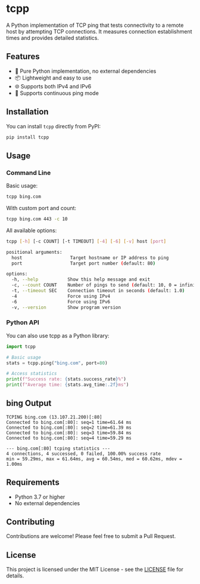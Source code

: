 # tcpp

A Python implementation of TCP ping that tests connectivity to a remote host by attempting TCP connections. It measures connection establishment times and provides detailed statistics.

## Features

- 🚀 Pure Python implementation, no external dependencies
- 📦 Lightweight and easy to use
- 🌐 Supports both IPv4 and IPv6
- 🔄 Supports continuous ping mode

## Installation

You can install `tcpp` directly from PyPI:

```bash
pip install tcpp
```

## Usage

### Command Line

Basic usage:
```bash
tcpp bing.com
```

With custom port and count:
```bash
tcpp bing.com 443 -c 10
```

All available options:
```bash
tcpp [-h] [-c COUNT] [-t TIMEOUT] [-4] [-6] [-v] host [port]

positional arguments:
  host                  Target hostname or IP address to ping
  port                  Target port number (default: 80)

options:
  -h, --help           Show this help message and exit
  -c, --count COUNT    Number of pings to send (default: 10, 0 = infinite)
  -t, --timeout SEC    Connection timeout in seconds (default: 1.0)
  -4                   Force using IPv4
  -6                   Force using IPv6
  -v, --version        Show program version
```

### Python API

You can also use tcpp as a Python library:

```python
import tcpp

# Basic usage
stats = tcpp.ping("bing.com", port=80)

# Access statistics
print(f"Success rate: {stats.success_rate}%")
print(f"Average time: {stats.avg_time:.2f}ms")
```

## bing Output

```
TCPING bing.com (13.107.21.200)[:80]
Connected to bing.com[:80]: seq=1 time=61.64 ms
Connected to bing.com[:80]: seq=2 time=61.39 ms
Connected to bing.com[:80]: seq=3 time=59.84 ms
Connected to bing.com[:80]: seq=4 time=59.29 ms

--- bing.com[:80] tcping statistics ---
4 connections, 4 successed, 0 failed, 100.00% success rate
min = 59.29ms, max = 61.64ms, avg = 60.54ms, med = 60.62ms, mdev = 1.00ms
```

## Requirements

- Python 3.7 or higher
- No external dependencies

## Contributing

Contributions are welcome! Please feel free to submit a Pull Request.

## License

This project is licensed under the MIT License - see the [LICENSE](LICENSE) file for details.
